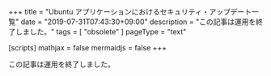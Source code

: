 +++
title = "Ubuntu アプリケーションにおけるセキュリティ・アップデート一覧"
date =  "2019-07-31T07:43:30+09:00"
description = "この記事は運用を終了しました。"
tags = [ "obsolete" ]
pageType = "text"

[scripts]
  mathjax = false
  mermaidjs = false
+++

この記事は運用を終了しました。
